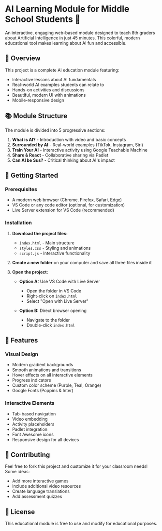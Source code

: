 # AI Learning Module for Middle School Students 🤖

An interactive, engaging web-based module designed to teach 8th graders about Artificial Intelligence in just 45 minutes. This colorful, modern educational tool makes learning about AI fun and accessible.

## 🎯 Overview

This project is a complete AI education module featuring:
- Interactive lessons about AI fundamentals
- Real-world AI examples students can relate to
- Hands-on activities and discussions
- Beautiful, modern UI with animations
- Mobile-responsive design

## 📚 Module Structure

The module is divided into 5 progressive sections:

1. **What is AI?** - Introduction with video and basic concepts
2. **Surrounded by AI** - Real-world examples (TikTok, Instagram, Siri)
3. **Train Your AI** - Interactive activity using Google Teachable Machine
4. **Share & React** - Collaborative sharing via Padlet
5. **Can AI be Sus?** - Critical thinking about AI's impact

## 🚀 Getting Started

### Prerequisites
- A modern web browser (Chrome, Firefox, Safari, Edge)
- VS Code or any code editor (optional, for customization)
- Live Server extension for VS Code (recommended)

### Installation

1. **Download the project files:**
   - `index.html` - Main structure
   - `styles.css` - Styling and animations
   - `script.js` - Interactive functionality

2. **Create a new folder** on your computer and save all three files inside it

3. **Open the project:**
   - **Option A:** Use VS Code with Live Server
     - Open the folder in VS Code
     - Right-click on `index.html`
     - Select "Open with Live Server"
   
   - **Option B:** Direct browser opening
     - Navigate to the folder
     - Double-click `index.html`

## 🎨 Features

### Visual Design
- Modern gradient backgrounds
- Smooth animations and transitions
- Hover effects on all interactive elements
- Progress indicators
- Custom color scheme (Purple, Teal, Orange)
- Google Fonts (Poppins & Inter)

### Interactive Elements
- Tab-based navigation
- Video embedding
- Activity placeholders
- Padlet integration
- Font Awesome icons
- Responsive design for all devices


## 🤝 Contributing

Feel free to fork this project and customize it for your classroom needs! Some ideas:
- Add more interactive games
- Include additional video resources
- Create language translations
- Add assessment quizzes

## 📄 License

This educational module is free to use and modify for educational purposes.
